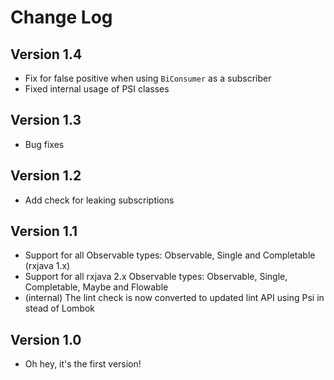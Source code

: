 Change Log
==========

Version 1.4
-----------
* Fix for false positive when using `BiConsumer` as a subscriber
* Fixed internal usage of PSI classes

Version 1.3
-----------
* Bug fixes

Version 1.2
-----------
* Add check for leaking subscriptions

Version 1.1
-------------
* Support for all Observable types: Observable, Single and Completable (rxjava 1.x)
* Support for all rxjava 2.x Observable types: Observable, Single, Completable, Maybe and Flowable
* (internal) The lint check is now converted to updated lint API using Psi in stead of Lombok

Version 1.0
-----------
* Oh hey, it's the first version!